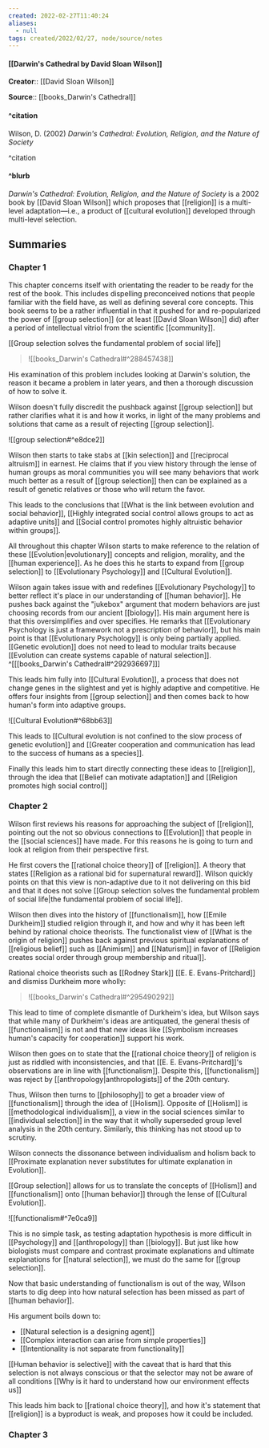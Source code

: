 ```yaml
---
created: 2022-02-27T11:40:24 
aliases:
  - null
tags: created/2022/02/27, node/source/notes
---
```


#### [[Darwin's Cathedral by David Sloan Wilson]]

**Creator**:: [[David Sloan Wilson]]
 
**Source**:: [[books_Darwin's Cathedral]]

#### ^citation

Wilson, D. (2002) *Darwin's Cathedral: Evolution, Religion, and the Nature of Society*

^citation

#### ^blurb

*Darwin's Cathedral: Evolution, Religion, and the Nature of Society* is a 2002 book by [[David Sloan Wilson]] which proposes that [[religion]] is a multi-level adaptation—i.e., a product of [[cultural evolution]] developed through multi-level selection.

## Summaries

### Chapter 1

This chapter concerns itself with orientating the reader to be ready for the rest of the book. This includes dispelling preconceived notions that people familiar with the field have, as well as defining several core concepts.
This book seems to be a rather influential in that it pushed for and re-popularized the power of [[group selection]] (or at least [[David Sloan Wilson]] did) after a period of intellectual vitriol from the scientific [[community]]. 

[[Group selection solves the fundamental problem of social life]]

> ![[books_Darwin's Cathedral#^288457438]]


His examination of this problem includes looking at Darwin's solution, the reason it became a problem in later years, and then a thorough discussion of how to solve it.


Wilson doesn't fully discredit the pushback against [[group selection]] but rather clarifies what it is and how it works, in light of the many problems and solutions that came as a result of rejecting [[group selection]].

 ![[group selection#^e8dce2]] 

Wilson then starts to take stabs at [[kin selection]] and [[reciprocal altruism]] in earnest. He claims that if you view history through the lense of human groups as moral communities you will see many behaviors that work much better as a result of [[group selection]] then can be explained as a result of genetic relatives or those who will return the favor.

This leads to the conclusions that
[[What is the link between evolution and social behavior]],
[[Highly integrated social control allows groups to act as adaptive units]] and
[[Social control promotes highly altruistic behavior within groups]]. 

All throughout this chapter Wilson starts to make reference to the relation of these [[Evolution|evolutionary]] concepts and religion, morality, and the [[human experience]]. 
As he does this he starts to expand from [[group selection]] to [[Evolutionary Psychology]] and [[Cultural Evolution]].

Wilson again takes issue with and redefines [[Evolutionary Psychology]] to better reflect it's place in our understanding of [[human behavior]]. He pushes back against the "jukebox" argument that modern behaviors are just choosing records from our ancient [[biology]]. His main argument here is that this oversimplifies and over specifies.
He remarks that [[Evolutionary Psychology is just a framework not a prescription of behavior]], but
his main point is that [[Evolutionary Psychology]] is only being partially applied.
[[Genetic evolution]] does not need to lead to modular traits because
[[Evolution can create systems capable of natural selection]].
^[[[books_Darwin's Cathedral#^292936697]]]

This leads him fully into [[Cultural Evolution]], a process that does not change genes in the slightest and yet is highly adaptive and competitive. He offers four insights from [[group selection]] and then comes back to how human's form into adaptive groups.

![[Cultural Evolution#^68bb63]]

This leads to [[Cultural evolution is not confined to the slow process of genetic evolution]]
and [[Greater cooperation and communication has lead to the success of humans as a species]].

Finally this leads him to start directly connecting these ideas to [[religion]], through the idea that [[Belief can motivate adaptation]] and [[Religion promotes high social control]]

### Chapter 2

Wilson first reviews his reasons for approaching the subject of [[religion]], pointing out the not so obvious connections to [[Evolution]] that people in the [[social sciences]] have made. For this reasons he is going to turn and look at religion from their perspective first.

He first covers the [[rational choice theory]] of [[religion]].
A theory that states [[Religion as a rational bid for supernatural reward]].
Wilson quickly points on that this view is non-adaptive due to it not delivering on this bid and that it does not solve [[Group selection solves the fundamental problem of social life|the fundamental problem of social life]].

Wilson then dives into the history of [[functionalism]], how [[Emile Durkheim]] studied religion through it, and how and why it has been left behind by rational choice theorists.
The functionalist view of [[What is the origin of religion]] pushes back against previous spiritual explanations of [[religious belief]] such as [[Animism]] and [[Naturism]] in favor of [[Religion creates social order through group membership and ritual]].

Rational choice theorists such as [[Rodney Stark]] [[E. E. Evans-Pritchard]] and dismiss Durkheim more wholly: 

> ![[books_Darwin's Cathedral#^295490292]]

This lead to time of complete dismantle of Durkheim's idea, but Wilson says that while many of Durkheim's ideas are antiquated, the general thesis of [[functionalism]] is not and that new ideas like [[Symbolism increases human's capacity for cooperation]] support his work.


Wilson then goes on to state that the [[rational choice theory]] of religion is just as riddled with inconsistencies, and that [[E. E. Evans-Pritchard]]'s observations are in line with [[functionalism]].
Despite this, [[functionalism]] was reject by [[anthropology|anthropologists]] of the 20th century.

Thus, Wilson then turns to [[philosophy]] to get a broader view of [[functionalism]] through the idea of [[Holism]].
Opposite of [[Holism]] is [[methodological individualism]], a view in the social sciences similar to [[individual selection]] in the way that it wholly superseded group level analysis in the 20th century. Similarly, this thinking has not stood up to scrutiny.

Wilson connects the dissonance between individualism and holism back to [[Proximate explanation never substitutes for ultimate explanation in Evolution]].

[[Group selection]] allows for us to translate the concepts of [[Holism]] and [[functionalism]] onto [[human behavior]] through the lense of [[Cultural Evolution]].

![[functionalism#^7e0ca9]]

This is no simple task, as testing adaptation hypothesis is more difficult in [[Psychology]] and [[anthropology]] than [[biology]]. But just like how biologists must compare and contrast proximate explanations and ultimate explanations for [[natural selection]], we must do the same for [[group selection]].

Now that basic understanding of functionalism is out of the way,
Wilson starts to dig deep into how natural selection has been missed as part of [[human behavior]].

His argument boils down to:
- [[Natural selection is a designing agent]]
- [[Complex interaction can arise from simple properties]]
- [[Intentionality is not separate from functionality]]

[[Human behavior is selective]]
with the caveat that is hard that this selection is not always conscious or that the selector may not be aware of all conditions
[[Why is it hard to understand how our environment effects us]]

This leads him back to [[rational choice theory]], and how it's statement that [[religion]] is a byproduct is weak, and proposes how it could be included.

### Chapter 3



